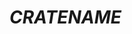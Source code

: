 # _CRATENAME_

<!--
[![Crate](https://img.shields.io/crates/v/_CRATENAME_.svg)](https://crates.io/crates/_CRATENAME_)
[![API](https://docs.rs/_CRATENAME_/badge.svg)](https://docs.rs/_CRATENAME_/)
[![Lines Of Code](https://tokei.rs/b1/github/_USER_/_CRATENAME_?category=code)](https://github.com/_USER_/_CRATENAME_)
-->

